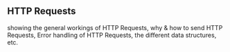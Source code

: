 ## HTTP Requests

showing the general workings of HTTP Requests,
why & how to send HTTP Requests,
Error handling of HTTP Requests,
the different data structures, etc.